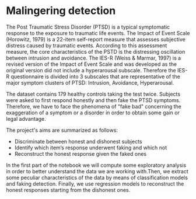 # Malingering detection

The Post Traumatic Stress Disorder (PTSD) is a typical symptomatic response to the exposure to traumatic life events. 
The Impact of Event Scale (Horowitz, 1979) is a 22-item self-report measure that assesses subjective distress caused by traumatic events. According to this assessment measure, the core characteristics of the PSTD is the distressing oscillation between intrusion and avoidance. 
The IES-R (Weiss & Marmar, 1997) is a revised version of the Impact of Event Scale and was developed as the original version did not include a hyperarousal subscale. 
Therefore the IES-R questionnaire is divided into 3 subscales that are representative of the major symptom clusters of PTSD: Intrusion, Avoidance, Hyperarousal.

The dataset contains 179 healthy controls taking the test twice. Subjects were asked to first respond honestly and then fake the PTSD symptoms. Therefore, we have to face the phenomena of "fake bad" concerning the exaggeration of a symptom or a disorder in order to obtain some gain or legal advantage.

The project's aims are summarized as follows:
- Discriminate between honest and dishonest subjects 
- Identify which item’s response underwent faking and which not
-	Reconstruct the honest response given the faked ones

In the first part of the notebook we will compute some exploratory analysis in order to better understand the data we are working with.Then, we extract some peculiar characteristics of the data by means of classification models and faking detection. Finally, we use regression models to reconstruct the honest responses starting from the dishonest ones.
